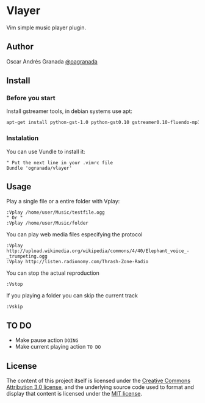 Vlayer
======
Vim simple music player plugin.

## Author
Oscar Andrés Granada [@oagranada](http://twitter.com/oagranada)

## Install 
### Before you start
Install gstreamer tools, in debian systems use apt:
```bash
apt-get install python-gst-1.0 python-gst0.10 gstreamer0.10-fluendo-mp3 gstreamer1.0-fluendo-mp3
```
### Instalation
You can use Vundle to install it:
```vim
" Put the next line in your .vimrc file
Bundle 'ogranada/vlayer' 
```

## Usage
Play a single file or a entire folder with Vplay:
```vim
:Vplay /home/user/Music/testfile.ogg
" Or "
:Vplay /home/user/Music/folder
```
You can play web media files especifying the protocol
```vim
:Vplay http://upload.wikimedia.org/wikipedia/commons/4/40/Elephant_voice_-_trumpeting.ogg
:Vplay http://listen.radionomy.com/Thrash-Zone-Radio
```
You can stop the actual reproduction
```vim
:Vstop
```
If you playing a folder you can skip the current track 
```vim
:Vskip
```
## TO DO
* Make pause action  ```DOING```
* Make current playing action  ```TO DO```


## License
The content of this project itself is licensed under the
[Creative Commons Attribution 3.0 license](http://creativecommons.org/licenses/by/3.0/us/deed.en_US),
and the underlying source code used to format and display that content
is licensed under the [MIT license](http://opensource.org/licenses/mit-license.php).

